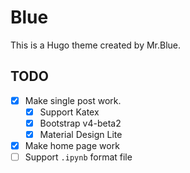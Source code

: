 # Blue

This is a Hugo theme created by Mr.Blue.

## TODO

- [x] Make single post work.
  - [x] Support Katex
  - [x] Bootstrap v4-beta2
  - [x] Material Design Lite
- [x] Make home page work
- [ ] Support `.ipynb` format file
